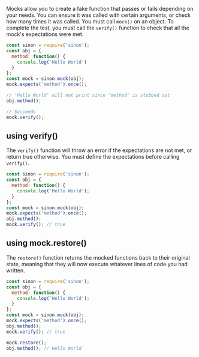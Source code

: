 Mocks allow you to create a fake function that passes or fails depending on your needs.
You can ensure it was called with certain arguments, or check how many times it was called.
You must call `mock()` on an object.
To complete the test, you must call the `verify()` function to check that all the mock's expectations were met.

```javascript
const sinon = require('sinon');
const obj = {
  method: function() {
    console.log('Hello World')
  }
};
const mock = sinon.mock(obj);
mock.expects('method').once();

// 'Hello World' will not print since 'method' is stubbed out
obj.method();

// Succeeds
mock.verify();
```

## using verify()

The `verify()` function will throw an error if the expectations are not met, or return true otherwise.
You must define the expectations before calling `verify()`.

```javascript
const sinon = require('sinon');
const obj = {
  method: function() {
    console.log('Hello World');
  }
};
const mock = sinon.mock(obj);
mock.expects('method').once();
obj.method();
mock.verify(); // true
```

## using mock.restore()

The `restore()` function returns the mocked functions back to their original state, meaning that they will now execute whatever lines of code you had written.

```javascript
const sinon = require('sinon');
const obj = {
  method: function() {
    console.log('Hello World');
  }
};
const mock = sinon.mock(obj);
mock.expects('method').once();
obj.method();
mock.verify(); // true

mock.restore();
obj.method(); // Hello World
```
